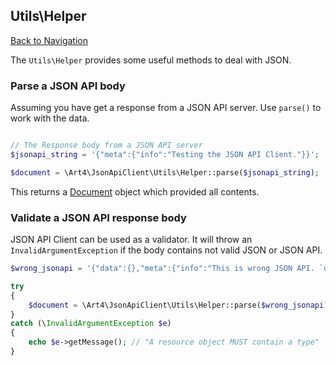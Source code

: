 ## Utils\Helper
[Back to Navigation](README.md)

The `Utils\Helper` provides some useful methods to deal with JSON.

### Parse a JSON API body

Assuming you have get a response from a JSON API server. Use `parse()` to work with the data.

```php

// The Response body from a JSON API server
$jsonapi_string = '{"meta":{"info":"Testing the JSON API Client."}}';

$document = \Art4\JsonApiClient\Utils\Helper::parse($jsonapi_string);
```

This returns a [Document](objects-document.md) object which provided all contents.

### Validate a JSON API response body

JSON API Client can be used as a validator. It will throw an `InvalidArgumentException` if the body contains not valid JSON or JSON API.

```php
$wrong_jsonapi = '{"data":{},"meta":{"info":"This is wrong JSON API. `data` has to be `null` or containing at least `type` and `id`."}}';

try
{
	$document = \Art4\JsonApiClient\Utils\Helper::parse($wrong_jsonapi);
}
catch (\InvalidArgumentException $e)
{
	echo $e->getMessage(); // "A resource object MUST contain a type"
}
```
